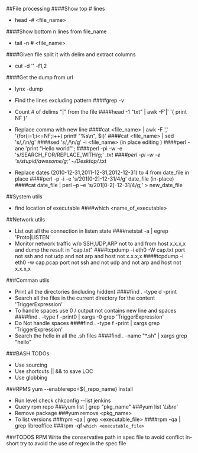 ##File processing
####Show top # lines
* head -# <file_name>

####Show bottom n lines from file_name
* tail -n # <file_name>

####Given file split it with delim and extract columns
* cut -d '<delim>' -f1,2

####Get the dump from url
* lynx -dump <url>

* Find the lines excluding pattern
####grep -v <pattern>
* Count # of delims "|" from the file
####head -1 "txt" | awk -F'|' '{ print NF }'
* Replace comma with new line 
####cat <file_name> | awk -F ',' '{for(i=1;i<=NF;i++) printf "%s\n", $i}'
####cat <file_name> | sed 's/,/\n/g' 
####sed 's/,/\n/g' -i <file_name> (in place editing )
####perl -ane 'print "Hello world"';
####perl -pi -w -e 's/SEARCH_FOR/REPLACE_WITH/g;' *.txt
####perl -pi -w -e 's/stupid/awesome/g;' ~/Desktop/*.txt
* Replace dates (2010-12-31,2011-12-31,2012-12-31) to 4 from date_file in place 
####perl -p -i -e 's/201[0-2]-12-31/4/g' date_file (in-place)
####cat date_file | perl –p –e 's/201[0-2]-12-31/4/g;' > new_date_file

##System utils
* find location of executable
####which <name_of_executable>

##Network utils
* List out all the connection in listen state
####netstat -a | egrep 'Proto|LISTEN'
* Monitor network traffic w/o SSH,UDP,ARP not to and from host x.x.x,x and dump the result in "cap.txt" 
####tcpdump -i eth0 -W cap.txt port not ssh and not udp and not arp and host not x.x.x,x
####tcpdump -i eth0 -w cap.pcap port not ssh and not udp and not arp and host not x.x.x,x

###Comman utils
* Print all the directories (including hidden)
####find . -type d -print
* Search all the files in the current directory for the content 'TriggerExpression' 
* To handle spaces use 0 / output not contains new line and spaces
####find . -type f -print0 | xargs -0 grep 'TriggerExpression'
* Do Not handle spaces
####find . -type f -print | xargs grep 'TriggerExpression'
* Search the hello in all the .sh files
####find . -name "*.sh" | xargs grep "hello"


###BASH TODOs
* Use sourcing 
* Use shortcuts || && to save LOC
* Use globbing

###RPMS
yum --enablerepo=${_repo_name} install 
* Run level check
chkconfig --list jenkins
* Query rpm repo 
###yum list | grep "pkg_name"
###yum list '*Libre*'
* Remove package
###yum remove <pkg_name>
* To list versions
###rpm -qa | grep <executable_file>
####rpm -qa | grep libreoffice
###rpm -qf `which <executable_file>`

###TODOS RPM
Write the conservative path in spec file to avoid conflict in-short try to avoid
the use of regex in the spec file
